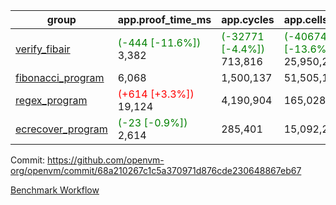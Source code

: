 | group | app.proof_time_ms | app.cycles | app.cells_used | leaf.proof_time_ms | leaf.cycles | leaf.cells_used |
| -- | -- | -- | -- | -- | -- | -- |
| [verify_fibair](https://github.com/openvm-org/openvm/blob/benchmark-results/benchmarks-pr/1138/verify_fibair-68a210267c1c5a370971d876cde230648867eb67.md) |<span style='color: green'>(-444 [-11.6%])</span> 3,382 | <span style='color: green'>(-32771 [-4.4%])</span> 713,816 | <span style='color: green'>(-4067400 [-13.6%])</span> 25,950,204 |- | - | - |
| [fibonacci_program](https://github.com/openvm-org/openvm/blob/benchmark-results/benchmarks-pr/1138/fibonacci-68a210267c1c5a370971d876cde230648867eb67.md) | 6,068 |  1,500,137 |  51,505,102 |- | - | - |
| [regex_program](https://github.com/openvm-org/openvm/blob/benchmark-results/benchmarks-pr/1138/regex-68a210267c1c5a370971d876cde230648867eb67.md) |<span style='color: red'>(+614 [+3.3%])</span> 19,124 |  4,190,904 |  165,028,173 |- | - | - |
| [ecrecover_program](https://github.com/openvm-org/openvm/blob/benchmark-results/benchmarks-pr/1138/ecrecover-68a210267c1c5a370971d876cde230648867eb67.md) |<span style='color: green'>(-23 [-0.9%])</span> 2,614 |  285,401 |  15,092,297 |- | - | - |


Commit: https://github.com/openvm-org/openvm/commit/68a210267c1c5a370971d876cde230648867eb67

[Benchmark Workflow](https://github.com/openvm-org/openvm/actions/runs/12716510671)
